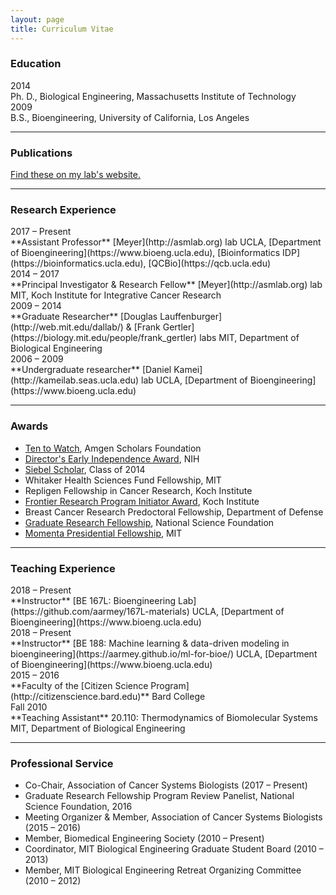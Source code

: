 ```yaml
---
layout: page
title: Curriculum Vitae
---
```


### Education

<div class="span_2 right">2014</div>
Ph. D., Biological Engineering, Massachusetts Institute of Technology  

<div class="span_2 right">2009</div>
B.S., Bioengineering, University of California, Los Angeles

----------------------

### Publications

[Find these on my lab's website.](https://asmlab.org/publications/)

----------------------

### Research Experience

<div class="span_2 right">2017 – Present</div>
**Assistant Professor**  
[Meyer](http://asmlab.org) lab  
UCLA, [Department of Bioengineering](https://www.bioeng.ucla.edu), [Bioinformatics IDP](https://bioinformatics.ucla.edu), [QCBio](https://qcb.ucla.edu)

<div class="span_2 right">2014 – 2017</div>
**Principal Investigator & Research Fellow**  
[Meyer](http://asmlab.org) lab  
MIT, Koch Institute for Integrative Cancer Research

<div class="span_2 right">2009 – 2014</div>
**Graduate Researcher**  
[Douglas Lauffenburger](http://web.mit.edu/dallab/) & [Frank Gertler](https://biology.mit.edu/people/frank_gertler) labs  
MIT, Department of Biological Engineering

<div class="span_2 right">2006 – 2009</div>
**Undergraduate researcher**  
[Daniel Kamei](http://kameilab.seas.ucla.edu) lab  
UCLA, [Department of Bioengineering](https://www.bioeng.ucla.edu)

--------------------

### Awards

* [Ten to Watch](http://www.amgenscholars.com/alumni/ten-to-watch), Amgen Scholars Foundation
* [Director's Early Independence Award](http://commonfund.nih.gov/earlyindependence/index), NIH
* [Siebel Scholar](http://www.siebelscholars.com), Class of 2014
* Whitaker Health Sciences Fund Fellowship, MIT
* Repligen Fellowship in Cancer Research, Koch Institute
* [Frontier Research Program Initiator Award](http://ki.mit.edu/approach/frontier), Koch Institute
* Breast Cancer Research Predoctoral Fellowship, Department of Defense
* [Graduate Research Fellowship](http://www.nsfgrfp.org), National Science Foundation
* [Momenta Presidential Fellowship](http://web.mit.edu/provost/presfellow/), MIT

--------------------

### Teaching Experience

<div class="span_2 right">2018 – Present</div>
**Instructor**  
[BE 167L: Bioengineering Lab](https://github.com/aarmey/167L-materials)  
UCLA, [Department of Bioengineering](https://www.bioeng.ucla.edu)

<div class="span_2 right">2018 – Present</div>
**Instructor**  
[BE 188: Machine learning & data-driven modeling in bioengineering](https://aarmey.github.io/ml-for-bioe/)  
UCLA, [Department of Bioengineering](https://www.bioeng.ucla.edu)

<div class="span_2 right">2015 – 2016</div>
**Faculty of the [Citizen Science Program](http://citizenscience.bard.edu)**  
Bard College

<div class="span_2 right">Fall 2010</div>
**Teaching Assistant**  
20.110: Thermodynamics of Biomolecular Systems  
MIT, Department of Biological Engineering

--------------------

### Professional Service

* Co-Chair, Association of Cancer Systems Biologists (2017 – Present)
* Graduate Research Fellowship Program Review Panelist, National Science Foundation, 2016
* Meeting Organizer & Member, Association of Cancer Systems Biologists (2015 – 2016)
* Member, Biomedical Engineering Society (2010 – Present)
* Coordinator, MIT Biological Engineering Graduate Student Board (2010 – 2013)
* Member, MIT Biological Engineering Retreat Organizing Committee (2010 – 2012)

<a href="https://aarmey.github.io/CV/Meyer_CV.pdf"><svg class="svg-icon"><use xlink:href="#fa-pdf"></use></svg></a>
